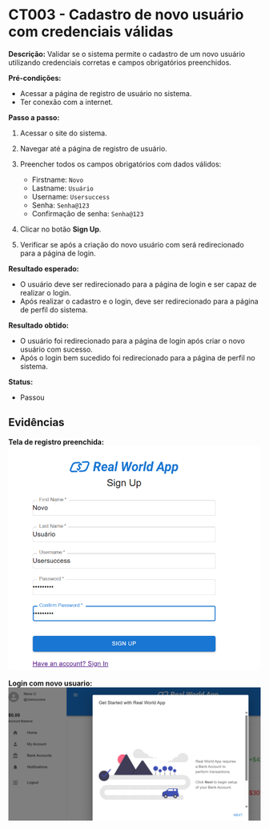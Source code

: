 # CT003 - Cadastro de novo usuário com credenciais válidas

**Descrição:**
Validar se o sistema permite o cadastro de um novo usuário utilizando credenciais corretas e campos obrigatórios preenchidos.

**Pré-condições:**
- Acessar a página de registro de usuário no sistema.
- Ter conexão com a internet.

**Passo a passo:**
1. Acessar o site do sistema.
2. Navegar até a página de registro de usuário.
3. Preencher todos os campos obrigatórios com dados válidos:
   - Firstname: `Novo`
   - Lastname: `Usuário`
   - Username: `Usersuccess`
   - Senha: `Senha@123`
   - Confirmação de senha: `Senha@123`
4. Clicar no botão **Sign Up**.

5. Verificar se após a criação do novo usuário com será redirecionado para a página de login.


**Resultado esperado:**
- O usuário deve ser redirecionado para a página de login e ser capaz de realizar o login.
- Após realizar o cadastro e o login, deve ser redirecionado para a página de perfil do sistema. 

**Resultado obtido:**
- O usuário foi redirecionado para a página de login após criar o novo usuário com sucesso.
- Após o login bem sucedido foi redirecionado para a página de perfil no sistema.

**Status:**
- Passou

## Evidências
**Tela de registro preenchida:**
![Tela de registro preenchida](./imagens/cadastro-sucesso.png)

 **Login com novo usuario:**
![Mensagem de sucesso](./imagens/novo-login.png)
